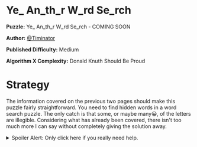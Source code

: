 # Ye_ An_th_r W_rd Se_rch

__Puzzle:__ Ye_ An_th_r W_rd Se_rch - COMING SOON

__Author:__ [@Timinator](https://www.codingame.com/profile/2df7157da821f39bbf6b36efae1568142907334)

__Published Difficulty:__ Medium

__Algorithm X Complexity:__ Donald Knuth Should Be Proud

# Strategy

The information covered on the previous two pages should make this puzzle fairly straightforward. You need to find hidden words in a word search puzzle. The only catch is that some, or maybe many😀, of the letters are illegible. Considering what has already been covered, there isn't too much more I can say without completely giving the solution away.

<details>
<summary>Spoiler Alert: Only click here if you really need help.</summary>
<br>

I'm not kidding. This puzzle will get significantly easier if you click below. Are you sure this is what you want?

<details>
<summary>I'm positive. Give me the deets!</summary>
<br>

I feel bad about this. I don't like the idea of just giving the solution away.

<details>
<summary>But, if you're sure...</summary>
<br>

This is your last chance to change your mind...

<details>
<summary>I refuse to change my mind. <b>Show me the money!</b></summary>
<br>

Thinking of this puzzle as a word search is a painful road to travel. Instead, think of this puzzle as a word search construction puzzle. Given a list of a words and a partially filled-in grid, you must construct a word search that fits within the parameters defined by the prefilled cells. In this puzzle, you must implement the word search construction example Knuth uses in his book to discuss the topic of “coloring”. The coloring discussion in the previous section should be enough to guide you to a solution!
</details>
</details>
</details>
</details>
